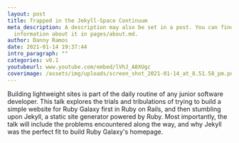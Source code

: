 ```yaml
---
layout: post
title: Trapped in the Jekyll-Space Continuum
meta_description: A description may also be set in a post. You can find more
  information about it in pages/about.md.
author: Danny Ramos
date: 2021-01-14 19:37:44
intro_paragraph: ""
categories: v0.1
youtubeurl: www.youtube.com/embed/lVhJ_A8XUgc
coverimage: /assets/img/uploads/screen_shot_2021-01-14_at_8.51.58_pm.png
---
```

Building lightweight sites is part of the daily routine of any junior software developer.  This talk explores the trials and tribulations of trying to build a simple website for Ruby Galaxy first in Ruby on Rails,  and then stumbling upon Jekyll, a static site generator powered by Ruby.  Most importantly, the talk will include the problems  encountered along the way, and why Jekyll was the perfect fit to build Ruby Galaxy's homepage.